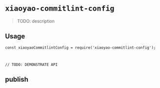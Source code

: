 # `xiaoyao-commitlint-config`

> TODO: description

## Usage

```
const xiaoyaoCommitlintConfig = require('xiaoyao-commitlint-config');



// TODO: DEMONSTRATE API
```

## publish
